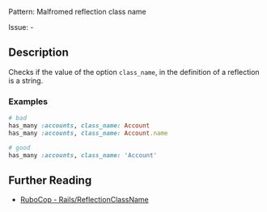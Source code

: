 Pattern: Malfromed reflection class name

Issue: -

## Description

Checks if the value of the option `class_name`, in the definition of a reflection is a string.

### Examples

```ruby
# bad
has_many :accounts, class_name: Account
has_many :accounts, class_name: Account.name

# good
has_many :accounts, class_name: 'Account'
```

## Further Reading

* [RuboCop - Rails/ReflectionClassName](https://rubocop.readthedocs.io/en/latest/cops_rails/#railsreflectionclassname)
